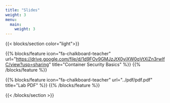 ```yaml
---
title: "Slides"
weight: 3
menu:
  main:
    weight: 3
---
```


{{< blocks/section color="light">}}
  
{{% blocks/feature icon="fa-chalkboard-teacher" url="<https://drive.google.com/file/d/1d9FOv9GMJzJtX0yiXW0qVtXiZn3rwIfC/view?usp=sharing>" title="Container Security Basics" %}}
{{% /blocks/feature %}}

{{% blocks/feature icon="fa-chalkboard-teacher" url="../pdf/pdf.pdf" title="Lab PDF" %}}
{{% /blocks/feature %}}

{{< /blocks/section >}}
